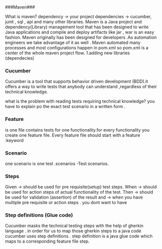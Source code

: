 ###Maven###

What is maven?
dependency -> your project dependencies -> cucumber, junit , sql , api and many other libraries.
Maven is a Java project and dependency(Library) management tool that has been designed to write Java applications and compile and deploy artifacts like jar , war is an easy fashion.
Maven originally has been designed for developers .As automation engineers we take advantage of it as well .
Maven automated many processes and most configurations happen in pom.xml
so pom.xml is a center of the whole maven project flow.
1.adding new libraries (dependecies)


### Cucumber ###
Cucumber is a tool that supports behavior driven development (BDD).it offers a way to write tests that anybody can understand ,regardless of their technical knowledge.

what is the problem with reading tests requiring technical knowledge?
 you have to explain po the exact test scenario in a written form .

### Feature ###
is one file contains tests for one functionality.for every functionality  you create one feature file.
Every feature file should start with a feature :keyword
### Scenario ###
one scenario is one test .scenarios -Test scenarios.

### Steps ###
Given -> should be used for pre requisite(setup) test steps.
When -> should be used for action steps of actual functionality of the test.
Then -> should be used for validation (assertion) of the result
and -> when you have multiple pre requisite or action steps . you dont want to have 

### Step definitions (Glue code)
Cucumber masks the technical testing steps with the help of gherkin language . in order for us to map those gherkin steps to a java code cucumber uses step definitions .
step definition is a java glue code which maps to a corresponding feature file step.